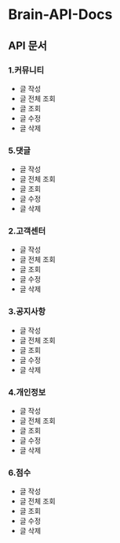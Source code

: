 # Brain-API-Docs

## API 문서

### 1.커뮤니티
* 글 작성
* 글 전체 조회
* 글 조회
* 글 수정
* 글 삭제

### 5.댓글
* 글 작성
* 글 전체 조회
* 글 조회
* 글 수정
* 글 삭제

### 2.고객센터
* 글 작성
* 글 전체 조회
* 글 조회
* 글 수정
* 글 삭제


### 3.공지사항
* 글 작성
* 글 전체 조회
* 글 조회
* 글 수정
* 글 삭제


### 4.개인정보
* 글 작성
* 글 전체 조회
* 글 조회
* 글 수정
* 글 삭제


### 6.점수
* 글 작성
* 글 전체 조회
* 글 조회
* 글 수정
* 글 삭제
